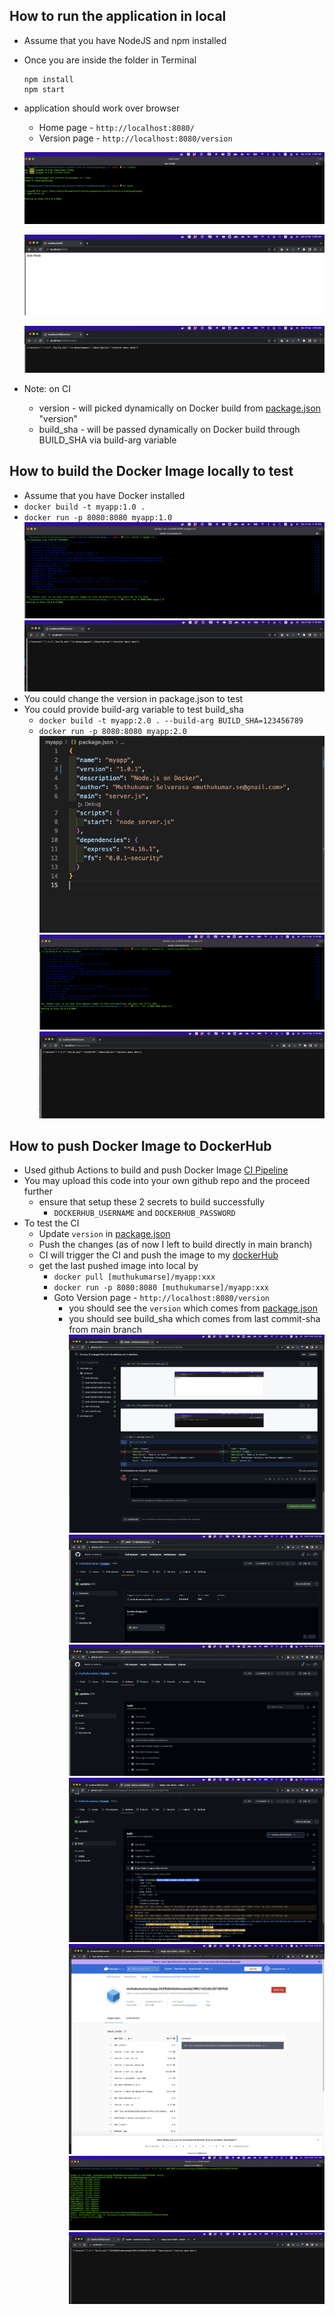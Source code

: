 ## How to run the application in local
- Assume that you have NodeJS and npm installed
- Once you are inside the folder in Terminal
  ```
  npm install
  npm start
  ```
- application should work over browser 
  - Home page - `http://localhost:8080/`
  - Version page - `http://localhost:8080/version`

  ![local-dev](./evidence/local-dev.png)

  ![home-page](./evidence/rest-home.png) 

  ![version-page](./evidence/rest-version.png)

- Note: on CI
  - version - will picked dynamically on Docker build from [package.json](./package.json) "version" 
  - build_sha - will be passed dynamically on Docker build through BUILD_SHA via build-arg variable



## How to build the Docker Image locally to test
- Assume that you have Docker installed
- `docker build -t myapp:1.0 .`
- `docker run -p 8080:8080 myapp:1.0`
  ![local-docker-build-run](./evidence/local-docker-build-run.png)
  ![local-docker-build-run-output](./evidence/local-docker-build-run-output.png)
- You could change the version in package.json to test 
- You could provide build-arg variable to test build_sha
  - `docker build -t myapp:2.0 . --build-arg BUILD_SHA=123456789`
  - `docker run -p 8080:8080 myapp:2.0`
  ![local-version-update](./evidence/local-version-update.png)
  ![local-docker-build-run-with-update](./evidence/local-docker-build-run-with-update.png)
  ![local-docker-build-run-with-update-output](./evidence/local-docker-build-run-with-update-output.png)


## How to push Docker Image to DockerHub
- Used github Actions to build and push Docker Image [CI Pipeline](./.github/workflows/docker-image.yml)
- You may upload this code into your own github repo and the proceed further
  - ensure that setup these 2 secrets to build successfully
    - `DOCKERHUB_USERNAME` and `DOCKERHUB_PASSWORD`
- To test the CI
  - Update `version` in [package.json](./package.json)
  - Push the changes (as of now I left to build directly in main branch)
  - CI will trigger the CI and push the image to my [dockerHub](https://hub.docker.com/repository/docker/[muthukumarse]/myapp/general) 
  - get the last pushed image into local by
    - `docker pull [muthukumarse]/myapp:xxx`
    - `docker run -p 8080:8080 [muthukumarse]/myapp:xxx`
    - Goto Version page - `http://localhost:8080/version`
      - you should see the `version` which comes from [package.json](./package.json)
      - you should see build_sha which comes from last commit-sha from main branch
      ![git-update-push](./evidence/git-update-push.png) 
      ![github-action-build-status](./evidence/github-action-build-status.png) 
      ![github-action-build-steps](./evidence/github-action-build-steps.png) 
      ![github-action-build-push-image-tag](./evidence/github-action-build-push-image-tag.png) 
      ![docker-hub-pushed-image-tag](./evidence/docker-hub-pushed-image-tag.png) 
      ![docker-pull-latest-iamge-and-run](./evidence/docker-pull-latest-iamge-and-run.png) 
      ![docker-pull-latest-iamge-and-run-output](./evidence/docker-pull-latest-iamge-and-run-output.png) 

